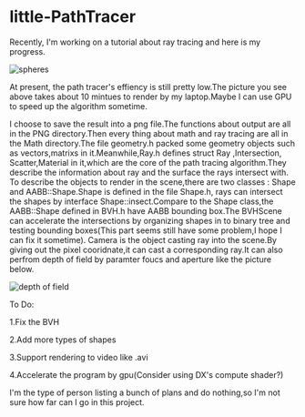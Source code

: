 # little-PathTracer

Recently, I'm working on a tutorial about ray tracing and here is my progress.

![spheres](/Debug/a_emit.png)

At present, the path tracer's effiency is still pretty low.The picture you see above takes about 10 mintues to render by my laptop.Maybe I can use GPU to 
speed up the algorithm sometime.

I choose to save the result into a png file.The functions about output are all in the PNG directory.Then every thing about math and ray tracing are all 
in the Math directory.The file geometry.h packed some geometry objects such as vectors,matrixs in it.Meanwhile,Ray.h defines struct Ray ,Intersection,
Scatter,Material in it,which are the core of the path tracing algorithm.They describe the information about ray and the surface the rays intersect with.
To describe the objects to render in the scene,there are two classes : Shape and AABB::Shape.Shape is defined in the file Shape.h, rays can intersect the
shapes by interface Shape::insect.Compare to the Shape class,the AABB::Shape defined in BVH.h have AABB bounding box.The BVHScene can accelerate the 
intersections by organizing shapes in to binary tree and testing bounding boxes(This part seems still have some problem,I hope I can fix it sometime).
Camera is the object casting ray into the scene.By giving out the pixel cooridnate,it can cast a corresponding ray.It can also perfrom depth of
field by paramter foucs and aperture like the picture below.

![depth of field](/Debug/a_b.png)

To Do:

1.Fix the BVH

2.Add more types of shapes

3.Support rendering to video like .avi

4.Accelerate the program by gpu(Consider using DX's compute shader?)

I'm the type of person listing a bunch of plans and do nothing,so I'm not sure how far can I go in this project.
